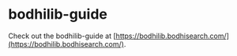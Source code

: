 # bodhilib-guide

Check out the bodhilib-guide at [https://bodhilib.bodhisearch.com/](https://bodhilib.bodhisearch.com/).
